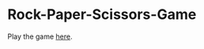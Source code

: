 # Rock-Paper-Scissors-Game
Play the game [here](https://yohana701.github.io/Rock-Paper-Scissors-Game/).
